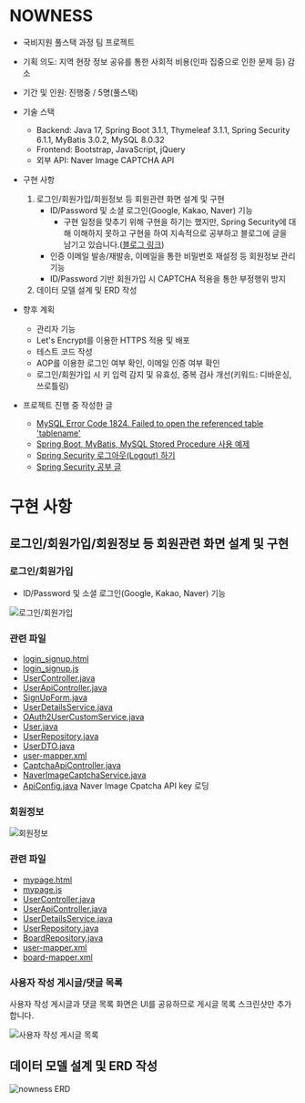 # NOWNESS
- 국비지원 풀스택 과정 팀 프로젝트
- 기획 의도: 지역 현장 정보 공유를 통한 사회적 비용(인파 집중으로 인한 문제 등) 감소
- 기간 및 인원: 진행중 / 5명(풀스택)

- 기술 스택
  - Backend: Java 17, Spring Boot 3.1.1, Thymeleaf 3.1.1, Spring Security 6.1.1, MyBatis 3.0.2, MySQL 8.0.32
  - Frontend: Bootstrap, JavaScript, jQuery
  - 외부 API: Naver Image CAPTCHA API

- 구현 사항
  1) 로그인/회원가입/회원정보 등 회원관련 화면 설계 및 구현
      - ID/Password 및 소셜 로그인(Google, Kakao, Naver) 기능
        - 구현 일정을 맞추기 위해 구현을 하기는 했지만, Spring Security에 대해 이해하지 못하고 구현을 하여 지속적으로 공부하고 블로그에 글을 남기고 있습니다.([블로그 링크](https://limvik.github.io/categories/spring/)) 
      - 인증 이메일 발송/재발송, 이메일을 통한 비밀번호 재설정 등 회원정보 관리 기능
      - ID/Password 기반 회원가입 시 CAPTCHA 적용을 통한 부정행위 방지
  2) 데이터 모델 설계 및 ERD 작성

- 향후 계획
  - 관리자 기능
  - Let's Encrypt를 이용한 HTTPS 적용 및 배포
  - 테스트 코드 작성
  - AOP를 이용한 로그인 여부 확인, 이메일 인증 여부 확인
  - 로그인/회원가입 시 키 입력 감지 및 유효성, 중복 검사 개선(키워드: 디바운싱, 쓰로틀링)
 
- 프로젝트 진행 중 작성한 글
  - [MySQL Error Code 1824. Failed to open the referenced table 'tablename'](https://limvik.github.io/posts/mysql-error-code-1824/)
  - [Spring Boot, MyBatis, MySQL Stored Procedure 사용 예제](https://limvik.github.io/posts/stored-procedure-example-in-spring-boot-mybatis-mysql/)
  - [Spring Security 로그아웃(Logout) 하기](https://limvik.github.io/posts/spring-security-logout-operation/)
  - [Spring Security 공부 글](https://limvik.github.io/categories/spring/)

# 구현 사항

## 로그인/회원가입/회원정보 등 회원관련 화면 설계 및 구현

### 로그인/회원가입

- ID/Password 및 소셜 로그인(Google, Kakao, Naver) 기능

![로그인/회원가입](https://github.com/kdtkdt/NOWNESS/assets/135004614/cb92ee49-7765-41ae-9be2-98a1a73739cb)

### 관련 파일

- [login_signup.html](https://github.com/kdtkdt/NOWNESS/blob/sg/src/main/resources/templates/login_signup.html)
- [login_signup.js](https://github.com/kdtkdt/NOWNESS/blob/sg/src/main/resources/static/js/user/login_signup.js)
- [UserController.java](https://github.com/kdtkdt/NOWNESS/blob/sg/src/main/java/highfive/nowness/controller/UserController.java)
- [UserApiController.java](https://github.com/kdtkdt/NOWNESS/blob/sg/src/main/java/highfive/nowness/controller/UserApiController.java)
- [SignUpForm.java](https://github.com/kdtkdt/NOWNESS/blob/sg/src/main/java/highfive/nowness/controller/SignUpForm.java)
- [UserDetailsService.java](https://github.com/kdtkdt/NOWNESS/blob/sg/src/main/java/highfive/nowness/service/UserDetailsService.java)
- [OAuth2UserCustomService.java](https://github.com/kdtkdt/NOWNESS/blob/sg/src/main/java/highfive/nowness/service/OAuth2UserCustomService.java)
- [User.java](https://github.com/kdtkdt/NOWNESS/blob/sg/src/main/java/highfive/nowness/domain/User.java)
- [UserRepository.java](https://github.com/kdtkdt/NOWNESS/blob/sg/src/main/java/highfive/nowness/repository/UserRepository.java)
- [UserDTO.java](https://github.com/kdtkdt/NOWNESS/blob/sg/src/main/java/highfive/nowness/dto/UserDTO.java)
- [user-mapper.xml](https://github.com/kdtkdt/NOWNESS/blob/sg/src/main/resources/mapper/user-mapper.xml)
- [CaptchaApiController.java](https://github.com/kdtkdt/NOWNESS/blob/sg/src/main/java/highfive/nowness/controller/CaptchaApiController.java)
- [NaverImageCaptchaService.java](https://github.com/kdtkdt/NOWNESS/blob/sg/src/main/java/highfive/nowness/captcha/NaverImageCaptchaService.java)
- [ApiConfig.java](https://github.com/kdtkdt/NOWNESS/blob/sg/src/main/java/highfive/nowness/config/ApiConfig.java) Naver Image Cpatcha API key 로딩

### 회원정보

![회원정보](https://github.com/kdtkdt/NOWNESS/assets/135004614/c456de35-07c9-4848-b5d1-97dfa7c4582f)

### 관련 파일

- [mypage.html](https://github.com/kdtkdt/NOWNESS/blob/sg/src/main/resources/templates/mypage.html)
- [mypage.js](https://github.com/kdtkdt/NOWNESS/blob/sg/src/main/resources/static/js/user/mypage.js)
- [UserController.java](https://github.com/kdtkdt/NOWNESS/blob/sg/src/main/java/highfive/nowness/controller/UserController.java#L104-L121)
- [UserApiController.java](https://github.com/kdtkdt/NOWNESS/blob/sg/src/main/java/highfive/nowness/controller/UserApiController.java)
- [UserDetailsService.java](https://github.com/kdtkdt/NOWNESS/blob/sg/src/main/java/highfive/nowness/service/UserDetailsService.java)
- [UserRepository.java](https://github.com/kdtkdt/NOWNESS/blob/sg/src/main/java/highfive/nowness/repository/UserRepository.java)
- [BoardRepository.java](https://github.com/kdtkdt/NOWNESS/blob/sg/src/main/java/highfive/nowness/repository/BoardRepository.java)
- [user-mapper.xml](https://github.com/kdtkdt/NOWNESS/blob/sg/src/main/resources/mapper/user-mapper.xml)
- [board-mapper.xml](https://github.com/kdtkdt/NOWNESS/blob/sg/src/main/resources/mapper/board-mapper.xml)

### 사용자 작성 게시글/댓글 목록

사용자 작성 게시글과 댓글 목록 화면은 UI를 공유하므로 게시글 목록 스크린샷만 추가합니다.

![사용자 작성 게시글 목록](https://github.com/kdtkdt/NOWNESS/assets/135004614/44b8c1ee-8e21-487c-af27-882ae0f73484)

## 데이터 모델 설계 및 ERD 작성

![nowness ERD](https://github.com/kdtkdt/NOWNESS/assets/135004614/e95fcdcd-5e3a-4ef7-bc4f-2903403ec189)
